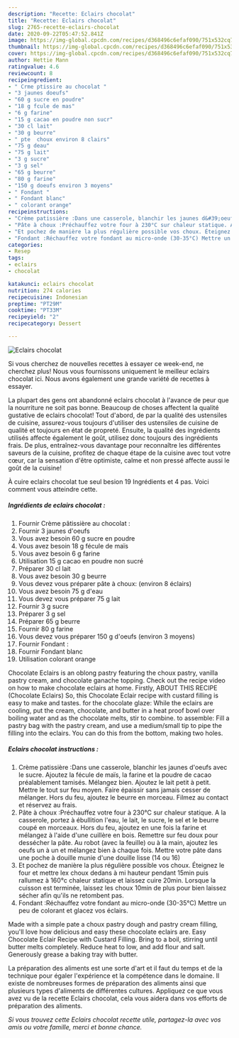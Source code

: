 ```yaml
---
description: "Recette: Eclairs chocolat"
title: "Recette: Eclairs chocolat"
slug: 2765-recette-eclairs-chocolat
date: 2020-09-22T05:47:52.841Z
image: https://img-global.cpcdn.com/recipes/d368496c6efaf090/751x532cq70/eclairs-chocolat-photo-principale-de-la-recette.jpg
thumbnail: https://img-global.cpcdn.com/recipes/d368496c6efaf090/751x532cq70/eclairs-chocolat-photo-principale-de-la-recette.jpg
cover: https://img-global.cpcdn.com/recipes/d368496c6efaf090/751x532cq70/eclairs-chocolat-photo-principale-de-la-recette.jpg
author: Hettie Mann
ratingvalue: 4.6
reviewcount: 8
recipeingredient:
- " Crme ptissire au chocolat "
- "3 jaunes doeufs"
- "60 g sucre en poudre"
- "18 g fcule de mas"
- "6 g farine"
- "15 g cacao en poudre non sucr"
- "30 cl lait"
- "30 g beurre"
- " pte  choux environ 8 clairs"
- "75 g deau"
- "75 g lait"
- "3 g sucre"
- "3 g sel"
- "65 g beurre"
- "80 g farine"
- "150 g doeufs environ 3 moyens"
- " Fondant "
- " Fondant blanc"
- " colorant orange"
recipeinstructions:
- "Crème patissière :Dans une casserole, blanchir les jaunes d&#39;oeufs avec le sucre. Ajoutez la fécule de maïs, la farine et la poudre de cacao préalablement tamisés. Mélangez bien. Ajoutez le lait petit à petit. Mettre le tout sur feu moyen. Faire épaissir sans jamais cesser de mélanger. Hors du feu, ajoutez le beurre en morceau. Filmez au contact et réservez au frais."
- "Pâte à choux :Préchauffez votre four à 230°C sur chaleur statique. A la casserole, portez à ébullition l&#39;eau, le lait, le sucre, le sel et le beurre coupé en morceaux. Hors du feu, ajoutez en une fois la farine et mélangez à l&#39;aide d&#39;une cuillère en bois. Remettre sur feu doux pour dessécher la pâte. Au robot (avec la feuille) ou à la main, ajoutez les oeufs un à un et mélangez bien à chaque fois. Mettre votre pâte dans une poche à douille munie d&#39;une douille lisse (14 ou 16)"
- "Et pochez de manière la plus régulière possible vos choux. Éteignez le four et mettre lex choux dedans à mi hauteur pendant 15min puis rallumez à 160°c chaleur statique et laissez cuire 20min. Lorsque la cuisson est terminée, laissez les choux 10min de plus pour bien laissez sécher afin qu&#39;ils ne retombent pas."
- "Fondant :Réchauffez votre fondant au micro-onde (30-35°C) Mettre un peu de colorant et glacez vos éclairs."
categories:
- Resep
tags:
- eclairs
- chocolat

katakunci: eclairs chocolat 
nutrition: 274 calories
recipecuisine: Indonesian
preptime: "PT29M"
cooktime: "PT33M"
recipeyield: "2"
recipecategory: Dessert

---
```



![Eclairs chocolat](https://img-global.cpcdn.com/recipes/d368496c6efaf090/751x532cq70/eclairs-chocolat-photo-principale-de-la-recette.jpg)

Si vous cherchez de nouvelles recettes à essayer ce week-end, ne cherchez plus! Nous vous fournissons uniquement le meilleur eclairs chocolat ici. Nous avons également une grande variété de recettes à essayer.

La plupart des gens ont abandonné eclairs chocolat à l'avance de peur que la nourriture ne soit pas bonne. Beaucoup de choses affectent la qualité gustative de eclairs chocolat! Tout d'abord, de par la qualité des ustensiles de cuisine, assurez-vous toujours d'utiliser des ustensiles de cuisine de qualité et toujours en état de propreté. Ensuite, la qualité des ingrédients utilisés affecte également le goût, utilisez donc toujours des ingrédients frais. De plus, entraînez-vous davantage pour reconnaître les différentes saveurs de la cuisine, profitez de chaque étape de la cuisine avec tout votre cœur, car la sensation d'être optimiste, calme et non pressé affecte aussi le goût de la cuisine!

<!--inarticleads1-->

À cuire eclairs chocolat tue seul besion 19 Ingrédients et 4 pas. Voici comment vous atteindre cette.

##### Ingrédients de eclairs chocolat :

1. Fournir  Crème pâtissière au chocolat :
1. Fournir 3 jaunes d&#39;oeufs
1. Vous avez besoin 60 g sucre en poudre
1. Vous avez besoin 18 g fécule de maïs
1. Vous avez besoin 6 g farine
1. Utilisation 15 g cacao en poudre non sucré
1. Préparer 30 cl lait
1. Vous avez besoin 30 g beurre
1. Vous devez vous préparer  pâte à choux: (environ 8 éclairs)
1. Vous avez besoin 75 g d&#39;eau
1. Vous devez vous préparer 75 g lait
1. Fournir 3 g sucre
1. Préparer 3 g sel
1. Préparer 65 g beurre
1. Fournir 80 g farine
1. Vous devez vous préparer 150 g d&#39;oeufs (environ 3 moyens)
1. Fournir  Fondant :
1. Fournir  Fondant blanc
1. Utilisation  colorant orange


Chocolate Eclairs is an oblong pastry featuring the choux pastry, vanilla pastry cream, and chocolate ganache topping. Check out the recipe video on how to make chocolate eclairs at home. Firstly, ABOUT THIS RECIPE (Chocolate Eclairs) So, this Chocolate Eclair recipe with custard filling is easy to make and tastes. for the chocolate glaze: While the eclairs are cooling, put the cream, chocolate, and butter in a heat proof bowl over boiling water and as the chocolate melts, stir to combine. to assemble: Fill a pastry bag with the pastry cream, and use a medium/small tip to pipe the filling into the eclairs. You can do this from the bottom, making two holes. 

<!--inarticleads2-->

##### Eclairs chocolat instructions :

1. Crème patissière :Dans une casserole, blanchir les jaunes d&#39;oeufs avec le sucre. Ajoutez la fécule de maïs, la farine et la poudre de cacao préalablement tamisés. Mélangez bien. Ajoutez le lait petit à petit. Mettre le tout sur feu moyen. Faire épaissir sans jamais cesser de mélanger. Hors du feu, ajoutez le beurre en morceau. Filmez au contact et réservez au frais.
1. Pâte à choux :Préchauffez votre four à 230°C sur chaleur statique. A la casserole, portez à ébullition l&#39;eau, le lait, le sucre, le sel et le beurre coupé en morceaux. Hors du feu, ajoutez en une fois la farine et mélangez à l&#39;aide d&#39;une cuillère en bois. Remettre sur feu doux pour dessécher la pâte. Au robot (avec la feuille) ou à la main, ajoutez les oeufs un à un et mélangez bien à chaque fois. Mettre votre pâte dans une poche à douille munie d&#39;une douille lisse (14 ou 16)
1. Et pochez de manière la plus régulière possible vos choux. Éteignez le four et mettre lex choux dedans à mi hauteur pendant 15min puis rallumez à 160°c chaleur statique et laissez cuire 20min. Lorsque la cuisson est terminée, laissez les choux 10min de plus pour bien laissez sécher afin qu&#39;ils ne retombent pas.
1. Fondant :Réchauffez votre fondant au micro-onde (30-35°C) Mettre un peu de colorant et glacez vos éclairs.


Made with a simple pate a choux pastry dough and pastry cream filling, you&#39;ll love how delicious and easy these chocolate eclairs are. Easy Chocolate Eclair Recipe with Custard Filling. Bring to a boil, stirring until butter melts completely. Reduce heat to low, and add flour and salt. Generously grease a baking tray with butter. 

<!--inarticleads1-->

<p>
La préparation des aliments est une sorte d'art et il faut du temps et de la technique pour égaler l'expérience et la compétence dans le domaine. Il existe de nombreuses formes de préparation des aliments ainsi que plusieurs types d'aliments de différentes cultures. Appliquez ce que vous avez vu de la recette Eclairs chocolat, cela vous aidera dans vos efforts de préparation des aliments.
</p>

<p>
<i>Si vous trouvez cette Eclairs chocolat recette utile, partagez-la avec vos amis ou votre famille, merci et bonne chance.</i>
</p>
